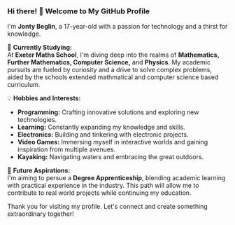 ### Hi there! 👋 Welcome to My GitHub Profile

I'm **Jonty Beglin**, a 17-year-old with a passion for technology and a thirst for knowledge.

🔭 **Currently Studying:**  
At **Exeter Maths School**, I'm diving deep into the realms of **Mathematics, Further Mathematics, Computer Science,** and **Physics**. My academic pursuits are fueled by curiosity and a drive to solve complex problems, aided by the schools extended mathmatical and computer science based curriculum.

💡 **Hobbies and Interests:**  
- **Programming:** Crafting innovative solutions and exploring new technologies.
- **Learning:** Constantly expanding my knowledge and skills.
- **Electronics:** Building and tinkering with electronic projects.
- **Video Games:** Immersing myself in interactive worlds and gaining inspiration from multiple avenues.
- **Kayaking:** Navigating waters and embracing the great outdoors.

🚀 **Future Aspirations:**  
I'm aiming to persue a **Degree Apprenticeship**, blending academic learning with practical experience in the industry. This path will allow me to contribute to real world projects while continuing my education.

Thank you for visiting my profile. Let's connect and create something extraordinary together!
